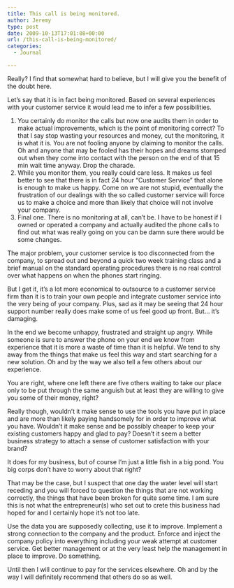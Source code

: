 ```yaml
---
title: This call is being monitored.
author: Jeremy
type: post
date: 2009-10-13T17:01:08+00:00
url: /this-call-is-being-monitored/
categories:
  - Journal

---
```

Really? I find that somewhat hard to believe, but I will give you the benefit of the doubt here. 

Let&#8217;s say that it is in fact being monitored. Based on several experiences with your customer service it would lead me to infer a few possibilities.

  1. You certainly do monitor the calls but now one audits them in order to make actual improvements, which is the point of monitoring correct? To that I say stop wasting your resources and money, cut the monitoring, it is what it is. You are not fooling anyone by claiming to monitor the calls. Oh and anyone that may be fooled has their hopes and dreams stomped out when they come into contact with the person on the end of that 15 min wait time anyway. Drop the charade.
  2. While you monitor them, you really could care less. It makes us feel better to see that there is in fact 24 hour &ldquo;Customer Service&rdquo; that alone is enough to make us happy. Come on we are not stupid, eventually the frustration of our dealings with the so called customer service will force us to make a choice and more than likely that choice will not involve your company.
  3. Final one. There is no monitoring at all, can&#8217;t be. I have to be honest if I owned or operated a company and actually audited the phone calls to find out what was really going on you can be damn sure there would be some changes.

The major problem, your customer service is too disconnected from the company, to spread out and beyond a quick two week training class and a brief manual on the standard operating procedures there is no real control over what happens on when the phones start ringing.

But I get it, it&#8217;s a lot more economical to outsource to a customer service firm than it is to train your own people and integrate customer service into the very being of your company. Plus, sad as it may be seeing that 24 hour support number really does make some of us feel good up front. But&hellip; it&#8217;s damaging. 

In the end we become unhappy, frustrated and straight up angry. While someone is sure to answer the phone on your end we know from experience that it is more a waste of time than it is helpful. We tend to shy away from the things that make us feel this way and start searching for a new solution. Oh and by the way we also tell a few others about our experience.

<!--more-->

You are right, where one left there are five others waiting to take our place only to be put through the same anguish but at least they are willing to give you some of their money, right?

Really though, wouldn&#8217;t it make sense to use the tools you have put in place and are more than likely paying handsomely for in order to improve what you have. Wouldn&#8217;t it make sense and be possibly cheaper to keep your existing customers happy and glad to pay? Doesn&#8217;t it seem a better business strategy to attach a sense of customer satisfaction with your brand? 

It does for my business, but of course I&#8217;m just a little fish in a big pond. You big corps don&#8217;t have to worry about that right?

That may be the case, but I suspect that one day the water level will start receding and you will forced to question the things that are not working correctly, the things that have been broken for quite some time. I am sure this is not what the entrepreneur(s) who set out to crete this business had hoped for and I certainly hope it&#8217;s not too late.

Use the data you are supposedly collecting, use it to improve. Implement a strong connection to the company and the product. Enforce and inject the company policy into everything including your weak attempt at customer service. Get better management or at the very least help the management in place to improve. Do something.

Until then I will continue to pay for the services elsewhere. Oh and by the way I will definitely recommend that others do so as well.